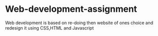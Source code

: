# Web-development-assignment
Web development is based on re-doing then website of ones choice and redesign it using CSS,HTML and Javascript
